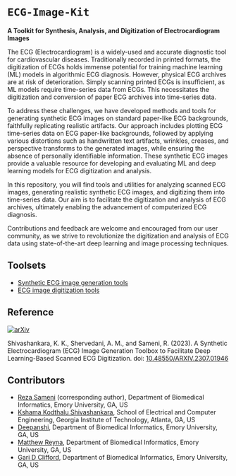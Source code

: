 # `ECG-Image-Kit`
**A Toolkit for Synthesis, Analysis, and Digitization of Electrocardiogram Images**

The ECG (Electrocardiogram) is a widely-used and accurate diagnostic tool for cardiovascular diseases. Traditionally recorded in printed formats, the digitization of ECGs holds immense potential for training machine learning (ML) models in algorithmic ECG diagnosis. However, physical ECG archives are at risk of deterioration. Simply scanning printed ECGs is insufficient, as ML models require time-series data from ECGs. This necessitates the digitization and conversion of paper ECG archives into time-series data.

To address these challenges, we have developed methods and tools for generating synthetic ECG images on standard paper-like ECG backgrounds, faithfully replicating realistic artifacts. Our approach includes plotting ECG time-series data on ECG paper-like backgrounds, followed by applying various distortions such as handwritten text artifacts, wrinkles, creases, and perspective transforms to the generated images, while ensuring the absence of personally identifiable information. These synthetic ECG images provide a valuable resource for developing and evaluating ML and deep learning models for ECG digitization and analysis.

In this repository, you will find tools and utilities for analyzing scanned ECG images, generating realistic synthetic ECG images, and digitizing them into time-series data. Our aim is to facilitate the digitization and analysis of ECG archives, ultimately enabling the advancement of computerized ECG diagnosis.

Contributions and feedback are welcome and encouraged from our user community, as we strive to revolutionize the digitization and analysis of ECG data using state-of-the-art deep learning and image processing techniques.

## Toolsets
* [Synthetic ECG image generation tools](codes/ecg-image-generator/)
* [ECG image digitization tools](codes/ecg-image-digitizer/)

## Reference
[![arXiv](https://img.shields.io/badge/ecg-image-kit)](https://doi.org/10.48550/ARXIV.2307.01946)

Shivashankara, K. K., Shervedani, A. M., and Sameni, R. (2023). A Synthetic Electrocardiogram (ECG) Image Generation Toolbox to Facilitate Deep Learning-Based Scanned ECG Digitization. doi: [10.48550/ARXIV.2307.01946](https://doi.org/10.48550/ARXIV.2307.01946)

## Contributors
- [Reza Sameni](mailto:rsameni@dbmi.emory.edu) (corresponding author), Department of Biomedical Informatics, Emory University, GA, US
- [Kshama Kodthalu Shivashankara](mailto:kshamashivashankar@gmail.com), School of Electrical and Computer Engineering, Georgia Institute of Technology, Atlanta, GA, US
- [Deepanshi](mailto:deepanshi.asr.21@gmail.com), Department of Biomedical Informatics, Emory University, GA, US
- [Matthew Reyna](mailto:matthew@dbmi.emory.edu), Department of Biomedical Informatics, Emory University, GA, US
- [Gari D Clifford](mailto:gari@dbmi.emory.edu), Department of Biomedical Informatics, Emory University, GA, US

